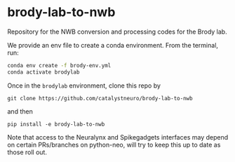 # brody-lab-to-nwb
Repository for the NWB conversion and processing codes for the Brody lab.

We provide an env file to create a conda environment. 
From the terminal, run:

```bash
conda env create -f brody-env.yml
conda activate brodylab
```

Once in the `brodylab` environment, clone this repo by
```
git clone https://github.com/catalystneuro/brody-lab-to-nwb
```
and then
```
pip install -e brody-lab-to-nwb
```


Note that access to the Neuralynx and Spikegadgets interfaces may depend on certain PRs/branches on python-neo, will
try to keep this up to date as those roll out.